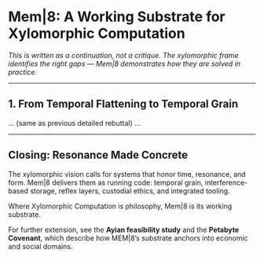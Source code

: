 # Mem|8: A Working Substrate for Xylomorphic Computation

*This is written as a continuation, not a critique. The xylomorphic frame identifies the right gaps — Mem|8 demonstrates how they are solved in practice.*

---

## 1. From Temporal Flattening to Temporal Grain
... (same as previous detailed rebuttal) ...

---

## Closing: Resonance Made Concrete

The xylomorphic vision calls for systems that honor time, resonance, and form. Mem|8 delivers them as running code: temporal grain, interference-based storage, reflex layers, custodial ethics, and integrated tooling.  

Where Xylomorphic Computation is philosophy, Mem|8 is its working substrate.  

For further extension, see the **Ayian feasibility study** and the **Petabyte Covenant**, which describe how MEM|8’s substrate anchors into economic and social domains.
